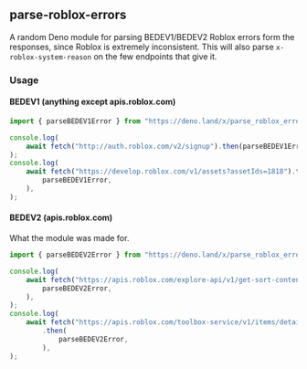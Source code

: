 ## parse-roblox-errors

A random Deno module for parsing BEDEV1/BEDEV2 Roblox errors form the responses,
since Roblox is extremely inconsistent. This will also parse
`x-roblox-system-reason` on the few endpoints that give it.

### Usage

#### BEDEV1 (anything except apis.roblox.com)

```typescript
import { parseBEDEV1Error } from "https://deno.land/x/parse_roblox_errors@1.1.4/mod.ts";

console.log(
    await fetch("http://auth.roblox.com/v2/signup").then(parseBEDEV1Error),
);
console.log(
    await fetch("https://develop.roblox.com/v1/assets?assetIds=1818").then(
        parseBEDEV1Error,
    ),
);
```

#### BEDEV2 (apis.roblox.com)

What the module was made for.

```typescript
import { parseBEDEV2Error } from "https://deno.land/x/parse_roblox_errors@1.1.4/mod.ts";

console.log(
    await fetch("https://apis.roblox.com/explore-api/v1/get-sort-content").then(
        parseBEDEV2Error,
    ),
);
console.log(
    await fetch("https://apis.roblox.com/toolbox-service/v1/items/details")
        .then(
            parseBEDEV2Error,
        ),
);
```
